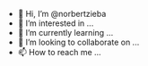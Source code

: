 - 👋 Hi, I’m @norbertzieba
- 👀 I’m interested in ...
- 🌱 I’m currently learning ...
- 💞️ I’m looking to collaborate on ...
- 📫 How to reach me ...

<!---
norbertzieba/norbertzieba is a ✨ special ✨ repository because its `README.md` (this file) appears on your GitHub profile.
You can click the Preview link to take a look at your changes.
--->

